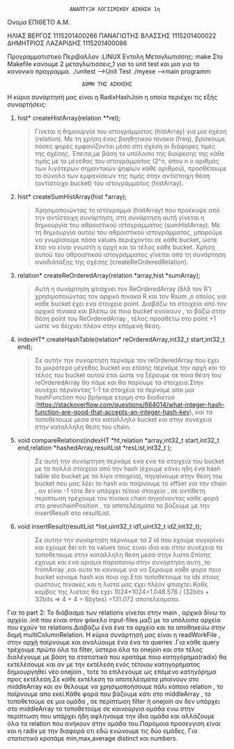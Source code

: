 ﻿						ΑΝΑΠΤΥΞΗ ΛΟΓΙΣΜΙΚΟΥ ΑΣΚΗΣΗ 1η

Ονομα			ΕΠΙΘΕΤΟ			Α.Μ.

ΗΛΙΑΣ			ΒΕΡΓΟΣ			1115201400266
ΠΑΝΑΓΙΩΤΗΣ		ΒΛΑΣΣΗΣ			1115201400022
ΔΗΜΗΤΡΙΟΣ		ΛΑΖΑΡΙΔΗΣ		1115201400086



Προγραμματιστικο Περιβαλλον :LINUX 
Eντολη Μεταγλωτισσης: make
Στο Makefile κανουμε 2 μεταγλωτισσεις,1 για το unit test και μια για το κανονικο προγραμμα.
./unitest	-->Unit Test
./myexe		-->main programm

							ΔΟΜΗ ΤΗΣ ΑΣΚΗΣΗΣ


Η κύρια συνάρτησή μας είναι η RadixHashJoin η οποία περιέχει τις εξής συναρτήσεις:
1) hist* createHistArray(relation **rel);
	>Γίνεται η δημιουργία του ιστογράμματος (histArray) για μία σχέση (relation). Με τη χρήση ένος βοηθητικού πίνακα (freq),
 	βρίσκουμε πόσες φορές εμφανίζονται μέσα στη σχέση οι διάφορες τιμές της σχέσης. Έπειτα,με βάση το υπόλοιπο της διαίρεσης 
	της κάθε τιμής με το μέγεθος του ιστογράμματος (2^n, όπου n ο αριθμός των λιγότερων σημαντικών ψηφίων κάθε αριθμού), 
	προσθέτουμε το σύνολο των εμφανίσεων της τιμής στην αντίστοιχη θέση (αντίστοιχο bucket) του ιστογράμματος (histArray).
2) hist* createSumHistArray(hist *array);
	>Χρησιμοποιώντας το ιστόγραμμα (histArray) που προέκυψε από την αντίστοιχη συνάρτηση, στη συνάρτηση αυτή γίνεται η δημιουργία
 	του	αθροιστικού ιστογράμματος (sumHistArray). Με τη δημιουργία αυτού του αθροιστικού ιστογράμματος, μπορούμε να γνωρίσουμε 
	πόσα values περιέχονται σε κάθε bucket, ώστε έτσι να είναι γνωστή η αρχή και το τέλος κάθε bucket. Χρήση αυτού του αθροιστικού
	ιστογράμματος γίνεται από τη συνάρτηση αναδιάταξης της σχέσης (createReOrderedRelation).
3) relation* createReOrderedArray(relation *array,hist *sumArray);
	>Αυτή η συνάρτηση φτιάχνει τον ReOrderedArray (δλδ τον R') χρησιμοποιώντας τον αρχικό πινακα R και τον Rsum ,ο οποίος για κάθε bucket έχει ενα στοιχείο point.
	Διαβάζω τα στοιχεία από τον αρχικό πίνακα και βλέπω σε ποιο bucket ανοίκουν , το βάζώ στην θέση point του ReOrderedArray , τέλος προσθέτω στο point +1 
	ώστε να δέιχνει πλέον στην επόμενη θέση.
4) indexHT* createHashTable(relation* reOrderedArray,int32_t start,int32_t end);
	>Σε αυτήν την συναρτηση περνάμε τον reOrderedArray που έχει το μικρότερο μέγεθος bucket και επίσης περνάμε την αρχή και το τέλος του bucket αυτού έτσι ώστε να ξέρουμε σε ποια θέση του reOrderedArray θα πάμε και θα παρουμε τα στοιχεια.Στην συνέχει πέρνοντας 1-1 τα στοιχέια τα περναμε απο μια hashFunction που βρήκαμε ετοιμη στο διαδικτυο (https://stackoverflow.com/questions/664014/what-integer-hash-function-are-good-that-accepts-an-integer-hash-key), και τα τοποθετουμε μεσα στο καταλληλο bucket και στην συνεχεια στην καταλληλη θεση του chain. 
5) void compareRelations(indexHT *ht,relation *array,int32_t start,int32_t end,relation *hashedArray,resultList *resList,int32_t );
	>Σε αυτή την συνάρτηση περνάμε ενα ενα τα στοιχεία του bucket με τα πολλά στοιχεία από την hash (έχουμε κάνει ηδη ένα hash table sto bucket με τα λίγα στοιχεία),
	πηγαίνουμε στην θέση του bucket που μας λέει το hash και παίρνουμε το offset για την chain , αν είναι -1 τότε δεν υπάρχει τέτοιο στοιχείο , σε αντίθετη περίπτωση
	τρέχουμε τον πίνακα chain πηγαίνοντας κάθε φορά στο prevchainPosition , τα αποτελέσματα τα βάζουμε με την insertResult στο resultList.
6) void insertResult(resultList *list,uint32_t id1,uint32_t id2,int32_t);
	>Σε αυτην την συναρτηση πέρνουμε τα 2 id που εχουμε συγκρίνει και εχουμε δει οτι τα values τους ειναι ιδια και στην συνέχεια τα τοποθετουμε στην καταλληλη θεση μεσα στην λιστα.Επίσης εχουμε και ενα ορισμα παραπανω στην συναρτηση αυτη ,το fromArray ,και αυτο το κανουμε για να ξερουμε καθε φορα ποιο bucket καναμε hash και ποιο οχι.Ετσι τοποθετουμε τα ids στους σωστους πινακες και η λιστα μας εχει πλέον φτιαχτει.Καθε κομβος της λιστας θα εχει 1024*1024=1.048.576 / (32bits + 32bits => 4 + 4 = 8bytes) =131.072 αποτελεσματα.



Για το part 2:
Το διάβασμα των relations γίνεται στην main , αρχικά δίνω το αρχείο .init που είναι στον φάκελο input-files μαζί με τα υπόλοιπα αρχεία που εχούν τα relations.Διαβάζω ένα ένα τα αρχεία και τα αποθηκεύω στην δομή multiColumnRelation.
Η κύρια συνάρτησή μας είναι η readWorkFile , στην αρχή παίρνουμε και αναλύουμε ένα ένα τα queries .Για κάθε query τρέχουμε πρώτα όλα τα filter, ύστερα όλα τα onejoin και στο τέλος διαλέγουμε με βάση τα στατιστικά που κρατάμε ποιο κατηγόρημα(radix) θα εκτελέσουμε και αν με την εκτέλεση ενός τέτοιου κατηγορήματος δημιουργηθεί νέο onejoin , τοτε το επιλεγουμε ως επόμενο κατηγόρημα προς εκτέλεση.Σε κάθε εκτέλεση τα αποτελέσματα μπαίνουν στο middleArray και αν θελουμε να χρησιμοποήσουμε πάλι κάποιο relation , το παίρνουμε απο εκεί.Κάθε φορά που βάζουμε κάτι στο middleArray , το τοποθετούμε σε μια ομάδα , σε περίπτωση filter ή onejoin αν δεν υπάρχει στο middleArray το τοποθετούμε σε καινούργια ομάδα ενω στην περίπτωση που υπάρχει ήδη αφληνουμε την ίδια ομάδα και αλλάζουμε όλα τα relation που ανήκουν στην ομάδα του.Παρόμοια προσεγγιση είναι και η radix με την διαφορά οτι εδώ ενώνουμε τις δύο ομάδες.
Για στατιστικά κρατάμε min,max,average distinct και numbers.

